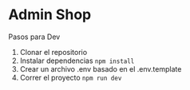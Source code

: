 # Admin Shop

Pasos para Dev

1. Clonar el repositorio
2. Instalar dependencias `npm install`
3. Crear un archivo .env basado en el .env.template
4. Correr el proyecto `npm run dev`
